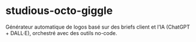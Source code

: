 # studious-octo-giggle
Générateur automatique de logos basé sur des briefs client et l’IA (ChatGPT + DALL·E), orchestré avec des outils no-code.

